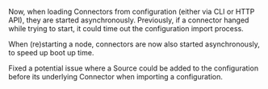 Now, when loading Connectors from configuration (either via CLI or HTTP API), they are started asynchronously.  Previously, if a connector hanged while trying to start, it could time out the configuration import process.

When (re)starting a node, connectors are now also started asynchronously, to speed up boot up time.

Fixed a potential issue where a Source could be added to the configuration before its underlying Connector when importing a configuration.
